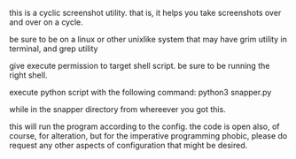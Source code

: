 this is a cyclic screenshot utility. that is, it helps you take screenshots over and over on a cycle.

be sure to be on a linux or other unixlike system that may have grim utility in terminal, and grep utility

give execute permission to target shell script. be sure to be running the right shell.

execute python script with the following command:
python3 snapper.py

while in the snapper directory from whereever you got this.

this will run the program according to the config. the code is open also, of course, for alteration, but for the imperative programming phobic, please do request any other aspects of configuration that might be desired. 
